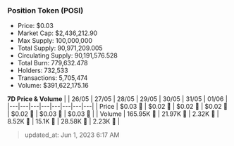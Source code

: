 
  ### Position Token (POSI)
  - Price: $0.03
  - Market Cap: $2,436,212.90
  - Max Supply: 100,000,000
  - Total Supply: 90,971,209.005
  - Circulating Supply: 90,191,576.528
  - Total Burn: 779,632.478
  - Holders: 732,533
  - Transactions: 5,705,474
  - Volume: $391,622,175.16

  **7D Price & Volume**
  | | 26&#x2F;05 | 27&#x2F;05 | 28&#x2F;05 | 29&#x2F;05 | 30&#x2F;05 | 31&#x2F;05 | 01&#x2F;06 |
  |---|---|---|---|---|---|---|---|
  | Price | $0.03 🚀 | $0.02 🔻 | $0.02 🔻 | $0.02 🔻 | $0.02 🚀 | $0.03 🚀 | $0.03 🔻 |
  | Volume | 165.95K 🚀 | 21.97K 🔻 | 2.32K 🔻 | 8.52K 🚀 | 15.1K 🚀 | 28.58K 🚀 | 2.23K 🔻 |

  > updated_at: Jun 1, 2023 6:17 AM
